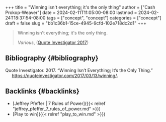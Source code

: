 +++
title = "Winning isn't everything; it's the only thing"
author = ["Cash Prokop-Weaver"]
date = 2024-02-11T11:05:00-08:00
lastmod = 2024-02-24T18:37:54-08:00
tags = ["concept", "concept"]
categories = ["concept"]
draft = false
slug = "bb1c36b1-15ce-4945-9cfd-102e718dc2d1"
+++

> Winning isn't everything; it's the only thing.
>
> _Various_, (<a href="#citeproc_bib_item_1">Quote Investigator 2017</a>)


## Bibliography {#bibliography}

<style>.csl-entry{text-indent: -1.5em; margin-left: 1.5em;}</style><div class="csl-bib-body">
  <div class="csl-entry"><a id="citeproc_bib_item_1"></a>Quote Investigator. 2017. “Winning Isn’t Everything; It’s the Only Thing.” <a href="https://quoteinvestigator.com/2017/03/13/winning/">https://quoteinvestigator.com/2017/03/13/winning/</a>.</div>
</div>


## Backlinks {#backlinks}

-   [Jeffrey Pfeffer | 7 Rules of Power]({{< relref "jeffrey_pfeffer_7_rules_of_power.md" >}})
-   [Play to win]({{< relref "play_to_win.md" >}})
